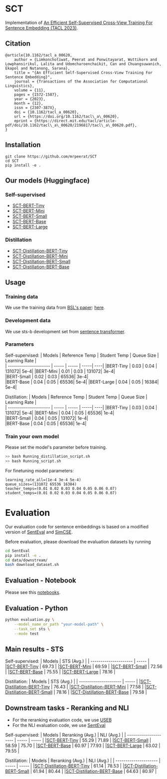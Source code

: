 # SCT
Implementation of [An Efficient Self-Supervised Cross-View Training For Sentence Embedding (TACL 2023)](https://arxiv.org/abs/2311.03228).

## Citation
```
@article{10.1162/tacl_a_00620,
    author = {Limkonchotiwat, Peerat and Ponwitayarat, Wuttikorn and Lowphansirikul, Lalita and Udomcharoenchaikit, Can and Chuangsuwanich, Ekapol and Nutanong, Sarana},
    title = "{An Efficient Self-Supervised Cross-View Training For Sentence Embedding}",
    journal = {Transactions of the Association for Computational Linguistics},
    volume = {11},
    pages = {1572-1587},
    year = {2023},
    month = {12},
    issn = {2307-387X},
    doi = {10.1162/tacl_a_00620},
    url = {https://doi.org/10.1162/tacl\_a\_00620},
    eprint = {https://direct.mit.edu/tacl/article-pdf/doi/10.1162/tacl\_a\_00620/2196817/tacl\_a\_00620.pdf},
}
```

## Installation
```
git clone https://github.com/mrpeerat/SCT
cd SCT
pip install -e .
``` 

## Our models (Huggingface)
### Self-supervised
- [SCT-BERT-Tiny](https://huggingface.co/mrp/SCT_BERT_Tiny)
- [SCT-BERT-Mini](https://huggingface.co/mrp/SCT_BERT_Mini)
- [SCT-BERT-Small](https://huggingface.co/mrp/SCT_BERT_Small)
- [SCT-BERT-Base](https://huggingface.co/mrp/SCT_BERT_Base)
- [SCT-BERT-Large](https://huggingface.co/mrp/SCT_BERT_Large)
### Distillation
- [SCT-Distillation-BERT-Tiny](https://huggingface.co/mrp/SCT_Distillation_BERT_Small)
- [SCT-Distillation-BERT-Mini](https://huggingface.co/mrp/SCT_Distillation_BERT_Mini)
- [SCT-Distillation-BERT-Small](https://huggingface.co/mrp/SCT_Distillation_BERT_Small)
- [SCT-Distillation-BERT-Base](https://huggingface.co/mrp/SCT_Distillation_BERT_Base)


## Usage
### Training data
We use the training data from [BSL's paper](https://aclanthology.org/2021.acl-long.402.pdf): [here](https://drive.google.com/file/d/1HeqsEChDr7i_kxbdJvmVaRMSFKDRnFBY/view?usp=sharing).

### Development data
We use sts-b development set from [sentence transformer](https://sbert.net/datasets/stsbenchmark.tsv.gz).

### Parameters
Self-supervised:
| Models  | Reference Temp | Student Temp | Queue Size | Learning Rate |   
| --------------------- | ----- | ----- | -----| ----|
|BERT-Tiny              | 0.03  | 0.04  | 131072| 5e-4|
|BERT-Mini              | 0.01  | 0.03  | 131072| 3e-4|  
|BERT-Small             | 0.02  | 0.03  | 65536| 3e-4|  
|BERT-Base              | 0.04  | 0.05  | 65536| 5e-4| 
|BERT-Large             | 0.04  | 0.05  | 16384| 5e-4| 

Distillation:
| Models  | Reference Temp | Student Temp | Queue Size | Learning Rate |   
| --------------------- | ----- | ----- | -----| ----|
|BERT-Tiny              | 0.03  | 0.04  | 131072| 5e-4|
|BERT-Mini              | 0.04  | 0.05  | 65536| 1e-4|  
|BERT-Small             | 0.04  | 0.05  | 131072| 1e-4|  
|BERT-Base              | 0.04  | 0.05  | 65536| 1e-4| 

### Train your own model
Please set the model's parameter before training.
```bash
>> bash Running_distillation_script.sh
>> bash Running_script.sh
```

For finetuning model parameters: 
```
learning_rate_all=(1e-4 3e-4 5e-4)
queue_sizes=(131072 65536 16384)
teacher_temps=(0.01 0.02 0.03 0.04 0.05 0.06 0.07)
student_temps=(0.01 0.02 0.03 0.04 0.05 0.06 0.07)
```

# Evaluation
Our evaluation code for sentence embeddings is based on a modified version of [SentEval](https://github.com/facebookresearch/SentEval) and [SimCSE](https://github.com/princeton-nlp/SimCSE).

Before evaluation, please download the evaluation datasets by running
```bash
cd SentEval
pip install -e .
cd data/downstream/
bash download_dataset.sh
```

## Evaluation - Notebook
Please see this [notebooks](https://github.com/mrpeerat/SCT/blob/main/notebook/STS_eval.ipynb).

## Evaluation - Python
```bash
python evaluation.py \
    --model_name_or_path "your-model-path" \
    --task_set sts \
    --mode test
```

## Main results - STS
Self-supervised:
| Models  | STS (Avg.) | 
| --------------------- | ----- |
|[SCT-BERT-Tiny](https://huggingface.co/mrp/SCT_BERT_Tiny)              | 69.73  | 
|[SCT-BERT-Mini](https://huggingface.co/mrp/SCT_BERT_Mini)              | 69.59  | 
|[SCT-BERT-Small](https://huggingface.co/mrp/SCT_BERT_Small)             | 72.56  | 
|[SCT-BERT-Base](https://huggingface.co/mrp/SCT_BERT_Base)              | 75.55  | 
|[SCT-BERT-Large](https://huggingface.co/mrp/SCT_BERT_Large)             | 78.16  | 

Distillation:
| Models  | STS (Avg.) | 
| --------------------- | ----- |
|[SCT-Distillation-BERT-Tiny](https://huggingface.co/mrp/SCT_Distillation_BERT_Small)             | 76.43  | 
|[SCT-Distillation-BERT-Mini](https://huggingface.co/mrp/SCT_Distillation_BERT_Mini)              | 77.58  | 
|[SCT-Distillation-BERT-Small](https://huggingface.co/mrp/SCT_Distillation_BERT_Small)             | 78.16  | 
|[SCT-Distillation-BERT-Base](https://huggingface.co/mrp/SCT_Distillation_BERT_Base)              | 79.58  | 

## Downstream tasks - Reranking and NLI
- For the reranking evaluation code, we use [USEB](https://github.com/UKPLab/useb)
- For the NLI evaluation code, we use [SentEval](https://github.com/facebookresearch/SentEval)

Self-supervised:
| Models  | Reranking (Avg.) | NLI (Avg.) |
| --------------------- | ----- | ----- |
|[SCT-BERT-Tiny](https://huggingface.co/mrp/SCT_BERT_Tiny)             | 55.29  | 71.89  |
|[SCT-BERT-Small](https://huggingface.co/mrp/SCT_BERT_Small)             | 58.59  | 75.70  |
|[SCT-BERT-Base](https://huggingface.co/mrp/SCT_BERT_Base)              | 60.97  | 77.93  |
|[SCT-BERT-Large](https://huggingface.co/mrp/SCT_BERT_Large)             | 63.02  | 79.55  |

Distillation:
| Models  | Reranking (Avg.) | NLI (Avg.) |
| --------------------- | ----- | ----- |
|[SCT-Distillation-BERT-Tiny](https://huggingface.co/mrp/SCT_Distillation_BERT_Small)             | 61.14  | 78.53  |
|[SCT-Distillation-BERT-Small](https://huggingface.co/mrp/SCT_Distillation_BERT_Small)             | 61.94  | 80.44  |
|[SCT-Distillation-BERT-Base](https://huggingface.co/mrp/SCT_Distillation_BERT_Base)              | 64.63  | 80.97  |
